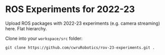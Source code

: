 # ROS Experiments for 2022-23
Upload ROS packages with 2022-23 experiments (e.g. camera streaming) here. Flat hierarchy.

Clone into your `workspace/src` folder:
```
git clone https://github.com/cwruRobotics/rov-23-experiments.git .
```

